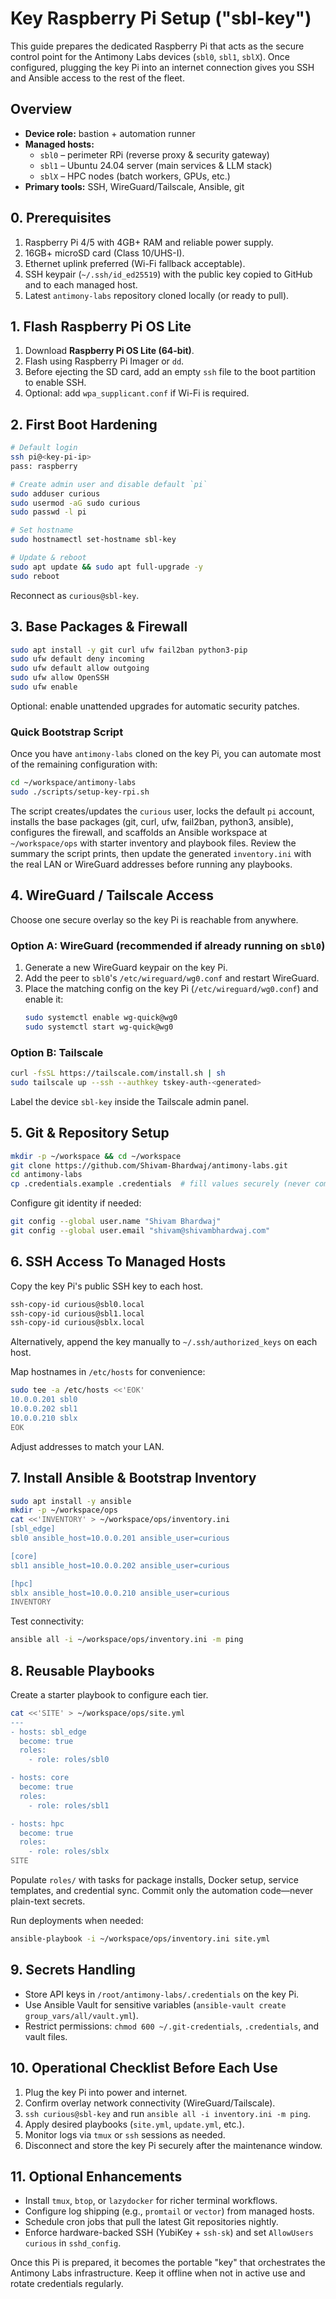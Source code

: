 # Key Raspberry Pi Setup ("sbl-key")

This guide prepares the dedicated Raspberry Pi that acts as the secure control point for the Antimony Labs devices (`sbl0`, `sbl1`, `sblX`). Once configured, plugging the key Pi into an internet connection gives you SSH and Ansible access to the rest of the fleet.

## Overview

- **Device role:** bastion + automation runner
- **Managed hosts:**
  - `sbl0` – perimeter RPi (reverse proxy & security gateway)
  - `sbl1` – Ubuntu 24.04 server (main services & LLM stack)
  - `sblX` – HPC nodes (batch workers, GPUs, etc.)
- **Primary tools:** SSH, WireGuard/Tailscale, Ansible, git

## 0. Prerequisites

1. Raspberry Pi 4/5 with 4GB+ RAM and reliable power supply.
2. 16GB+ microSD card (Class 10/UHS-I).
3. Ethernet uplink preferred (Wi-Fi fallback acceptable).
4. SSH keypair (`~/.ssh/id_ed25519`) with the public key copied to GitHub and to each managed host.
5. Latest `antimony-labs` repository cloned locally (or ready to pull).

## 1. Flash Raspberry Pi OS Lite

1. Download **Raspberry Pi OS Lite (64-bit)**.
2. Flash using Raspberry Pi Imager or `dd`.
3. Before ejecting the SD card, add an empty `ssh` file to the boot partition to enable SSH.
4. Optional: add `wpa_supplicant.conf` if Wi-Fi is required.

## 2. First Boot Hardening

```bash
# Default login
ssh pi@<key-pi-ip>
pass: raspberry

# Create admin user and disable default `pi`
sudo adduser curious
sudo usermod -aG sudo curious
sudo passwd -l pi

# Set hostname
sudo hostnamectl set-hostname sbl-key

# Update & reboot
sudo apt update && sudo apt full-upgrade -y
sudo reboot
```

Reconnect as `curious@sbl-key`.

## 3. Base Packages & Firewall

```bash
sudo apt install -y git curl ufw fail2ban python3-pip
sudo ufw default deny incoming
sudo ufw default allow outgoing
sudo ufw allow OpenSSH
sudo ufw enable
```

Optional: enable unattended upgrades for automatic security patches.

### Quick Bootstrap Script

Once you have `antimony-labs` cloned on the key Pi, you can automate most of the remaining configuration with:

```bash
cd ~/workspace/antimony-labs
sudo ./scripts/setup-key-rpi.sh
```

The script creates/updates the `curious` user, locks the default `pi` account, installs the base packages (git, curl, ufw, fail2ban, python3, ansible), configures the firewall, and scaffolds an Ansible workspace at `~/workspace/ops` with starter inventory and playbook files. Review the summary the script prints, then update the generated `inventory.ini` with the real LAN or WireGuard addresses before running any playbooks.

## 4. WireGuard / Tailscale Access

Choose one secure overlay so the key Pi is reachable from anywhere.

### Option A: WireGuard (recommended if already running on `sbl0`)

1. Generate a new WireGuard keypair on the key Pi.
2. Add the peer to `sbl0`'s `/etc/wireguard/wg0.conf` and restart WireGuard.
3. Place the matching config on the key Pi (`/etc/wireguard/wg0.conf`) and enable it:
   ```bash
   sudo systemctl enable wg-quick@wg0
   sudo systemctl start wg-quick@wg0
   ```

### Option B: Tailscale

```bash
curl -fsSL https://tailscale.com/install.sh | sh
sudo tailscale up --ssh --authkey tskey-auth-<generated>
```

Label the device `sbl-key` inside the Tailscale admin panel.

## 5. Git & Repository Setup

```bash
mkdir -p ~/workspace && cd ~/workspace
git clone https://github.com/Shivam-Bhardwaj/antimony-labs.git
cd antimony-labs
cp .credentials.example .credentials  # fill values securely (never commit)
```

Configure git identity if needed:

```bash
git config --global user.name "Shivam Bhardwaj"
git config --global user.email "shivam@shivambhardwaj.com"
```

## 6. SSH Access To Managed Hosts

Copy the key Pi's public SSH key to each host.

```bash
ssh-copy-id curious@sbl0.local
ssh-copy-id curious@sbl1.local
ssh-copy-id curious@sblx.local
```

Alternatively, append the key manually to `~/.ssh/authorized_keys` on each host.

Map hostnames in `/etc/hosts` for convenience:

```bash
sudo tee -a /etc/hosts <<'EOK'
10.0.0.201 sbl0
10.0.0.202 sbl1
10.0.0.210 sblx
EOK
```

Adjust addresses to match your LAN.

## 7. Install Ansible & Bootstrap Inventory

```bash
sudo apt install -y ansible
mkdir -p ~/workspace/ops
cat <<'INVENTORY' > ~/workspace/ops/inventory.ini
[sbl_edge]
sbl0 ansible_host=10.0.0.201 ansible_user=curious

[core]
sbl1 ansible_host=10.0.0.202 ansible_user=curious

[hpc]
sblx ansible_host=10.0.0.210 ansible_user=curious
INVENTORY
```

Test connectivity:

```bash
ansible all -i ~/workspace/ops/inventory.ini -m ping
```

## 8. Reusable Playbooks

Create a starter playbook to configure each tier.

```bash
cat <<'SITE' > ~/workspace/ops/site.yml
---
- hosts: sbl_edge
  become: true
  roles:
    - role: roles/sbl0

- hosts: core
  become: true
  roles:
    - role: roles/sbl1

- hosts: hpc
  become: true
  roles:
    - role: roles/sblx
SITE
```

Populate `roles/` with tasks for package installs, Docker setup, service templates, and credential sync. Commit only the automation code—never plain-text secrets.

Run deployments when needed:

```bash
ansible-playbook -i ~/workspace/ops/inventory.ini site.yml
```

## 9. Secrets Handling

- Store API keys in `/root/antimony-labs/.credentials` on the key Pi.
- Use Ansible Vault for sensitive variables (`ansible-vault create group_vars/all/vault.yml`).
- Restrict permissions: `chmod 600 ~/.git-credentials`, `.credentials`, and vault files.

## 10. Operational Checklist Before Each Use

1. Plug the key Pi into power and internet.
2. Confirm overlay network connectivity (WireGuard/Tailscale).
3. `ssh curious@sbl-key` and run `ansible all -i inventory.ini -m ping`.
4. Apply desired playbooks (`site.yml`, `update.yml`, etc.).
5. Monitor logs via `tmux` or `ssh` sessions as needed.
6. Disconnect and store the key Pi securely after the maintenance window.

## 11. Optional Enhancements

- Install `tmux`, `btop`, or `lazydocker` for richer terminal workflows.
- Configure log shipping (e.g., `promtail` or `vector`) from managed hosts.
- Schedule cron jobs that pull the latest Git repositories nightly.
- Enforce hardware-backed SSH (YubiKey + `ssh-sk`) and set `AllowUsers curious` in `sshd_config`.

Once this Pi is prepared, it becomes the portable "key" that orchestrates the Antimony Labs infrastructure. Keep it offline when not in active use and rotate credentials regularly.
